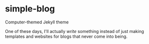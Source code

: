# simple-blog
Computer-themed Jekyll theme

One of these days, I'll actually *write* something instead of just making templates and websites for blogs that never come into being.
